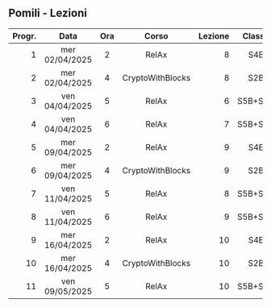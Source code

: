 ## Pomili - Lezioni

|Progr.| Data | Ora | Corso | Lezione | Classe |
|--:|:-:|:-:|:-:|--:|:-:|
|1|mer 02/04/2025|2|RelAx|8|S4E|
|2|mer 02/04/2025|4|CryptoWithBlocks|8|S2B|
|3|ven 04/04/2025|5|RelAx|6|S5B+S5D|
|4|ven 04/04/2025|6|RelAx|7|S5B+S5D|
|5|mer 09/04/2025|2|RelAx|9|S4E|
|6|mer 09/04/2025|4|CryptoWithBlocks|9|S2B|
|7|ven 11/04/2025|5|RelAx|8|S5B+S5D|
|8|ven 11/04/2025|6|RelAx|9|S5B+S5D|
|9|mer 16/04/2025|2|RelAx|10|S4E|
|10|mer 16/04/2025|4|CryptoWithBlocks|10|S2B|
|11|ven 09/05/2025|5|RelAx|10|S5B+S5D|


